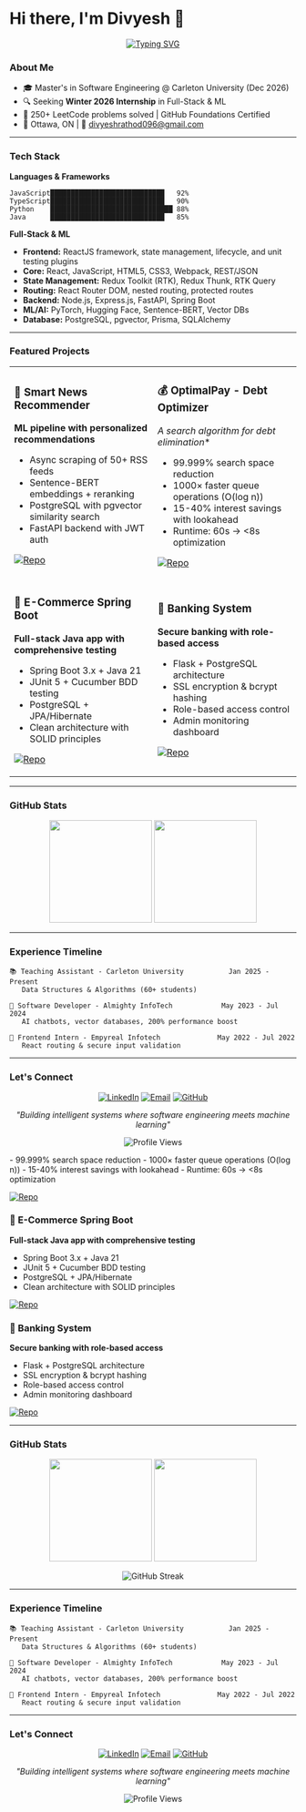 # Hi there, I'm Divyesh 👋

<div align="center">

[![Typing SVG](https://readme-typing-svg.herokuapp.com?font=Fira+Code&pause=1000&color=2F81F7&width=435&lines=Software+Engineering+Student;ML+%2B+Full+Stack+(MERN)+Developer;Building+AI-Powered+Systems)](https://git.io/typing-svg)

</div>

### About Me
- 🎓 Master's in Software Engineering @ Carleton University (Dec 2026)
- 🔍 Seeking **Winter 2026 Internship** in Full-Stack & ML
- 🧠 250+ LeetCode problems solved | GitHub Foundations Certified
- 📍 Ottawa, ON | 📧 divyeshrathod096@gmail.com

---

### Tech Stack

**Languages & Frameworks**
```
JavaScript████████████████████████████   92%
TypeScript████████████████████████████   90%
Python    ██████████████████████████████ 88%
Java      ████████████████████████████   85%
```

**Full-Stack & ML**
- **Frontend:** ReactJS framework, state management, lifecycle, and unit testing plugins
- **Core:** React, JavaScript, HTML5, CSS3, Webpack, REST/JSON
- **State Management:** Redux Toolkit (RTK), Redux Thunk, RTK Query
- **Routing:** React Router DOM, nested routing, protected routes
- **Backend:** Node.js, Express.js, FastAPI, Spring Boot
- **ML/AI:** PyTorch, Hugging Face, Sentence-BERT, Vector DBs
- **Database:** PostgreSQL, pgvector, Prisma, SQLAlchemy

---

### Featured Projects

<table>
<tr>
<td width="50%">

### 🤖 Smart News Recommender
**ML pipeline with personalized recommendations**

- Async scraping of 50+ RSS feeds
- Sentence-BERT embeddings + reranking
- PostgreSQL with pgvector similarity search
- FastAPI backend with JWT auth

[![Repo](https://img.shields.io/badge/GitHub-View%20Code-blue?style=flat-square&logo=github)](https://github.com/divyesh-rathod/Smart-News-Backend)

</td>
<td width="50%">

### 💰 OptimalPay - Debt Optimizer
**A* search algorithm for debt elimination**

- 99.999% search space reduction
- 1000× faster queue operations (O(log n))
- 15-40% interest savings with lookahead
- Runtime: 60s → <8s optimization

[![Repo](https://img.shields.io/badge/GitHub-View%20Code-blue?style=flat-square&logo=github)](https://github.com/divyesh-rathod/OptimalPay-Backend)

</td>
</tr>
<tr>
<td width="50%">

### 🛒 E-Commerce Spring Boot
**Full-stack Java app with comprehensive testing**

- Spring Boot 3.x + Java 21
- JUnit 5 + Cucumber BDD testing
- PostgreSQL + JPA/Hibernate
- Clean architecture with SOLID principles

[![Repo](https://img.shields.io/badge/GitHub-View%20Code-blue?style=flat-square&logo=github)](https://github.com/divyesh-rathod/Ecommerce-Backend-with-Testing)

</td>
<td width="50%">

### 🏦 Banking System
**Secure banking with role-based access**

- Flask + PostgreSQL architecture
- SSL encryption & bcrypt hashing  
- Role-based access control
- Admin monitoring dashboard

[![Repo](https://img.shields.io/badge/GitHub-View%20Code-blue?style=flat-square&logo=github)](https://github.com/divyesh-rathod/banking_system_python)

</td>
</tr>
</table>

---

### GitHub Stats

<div align="center">
  
<img height="180em" src="https://github-readme-stats.vercel.app/api?username=divyesh-rathod&show_icons=true&theme=dark&hide_border=true&count_private=true" />
<img height="180em" src="https://github-readme-stats.vercel.app/api/top-langs/?username=divyesh-rathod&layout=compact&theme=dark&hide_border=true" />

</div>

---

### Experience Timeline

```
📚 Teaching Assistant - Carleton University           Jan 2025 - Present
   Data Structures & Algorithms (60+ students)

💼 Software Developer - Almighty InfoTech            May 2023 - Jul 2024  
   AI chatbots, vector databases, 200% performance boost

🌟 Frontend Intern - Empyreal Infotech              May 2022 - Jul 2022
   React routing & secure input validation
```

---

### Let's Connect

<div align="center">

[![LinkedIn](https://img.shields.io/badge/-LinkedIn-0077B5?style=for-the-badge&logo=linkedin&logoColor=white)](https://www.linkedin.com/in/divyesh-rathod-developer)
[![Email](https://img.shields.io/badge/-Email-EA4335?style=for-the-badge&logo=gmail&logoColor=white)](mailto:divyeshrathod096@gmail.com)
[![GitHub](https://img.shields.io/badge/-GitHub-181717?style=for-the-badge&logo=github&logoColor=white)](https://github.com/divyesh-rathod)

</div>

<div align="center">

*"Building intelligent systems where software engineering meets machine learning"*

![Profile Views](https://komarev.com/ghpvc/?username=divyesh-rathod&color=blueviolet)

</div>- 99.999% search space reduction
- 1000× faster queue operations (O(log n))
- 15-40% interest savings with lookahead
- Runtime: 60s → <8s optimization

[![Repo](https://img.shields.io/badge/GitHub-View%20Code-blue?style=flat-square&logo=github)](https://github.com/divyesh-rathod/OptimalPay-Backend)

</td>
</tr>
<tr>
<td width="50%">

### 🛒 E-Commerce Spring Boot
**Full-stack Java app with comprehensive testing**

- Spring Boot 3.x + Java 21
- JUnit 5 + Cucumber BDD testing
- PostgreSQL + JPA/Hibernate
- Clean architecture with SOLID principles

[![Repo](https://img.shields.io/badge/GitHub-View%20Code-blue?style=flat-square&logo=github)](https://github.com/divyesh-rathod/Ecommerce-Backend-with-Testing)

</td>
<td width="50%">

### 🏦 Banking System
**Secure banking with role-based access**

- Flask + PostgreSQL architecture
- SSL encryption & bcrypt hashing  
- Role-based access control
- Admin monitoring dashboard

[![Repo](https://img.shields.io/badge/GitHub-View%20Code-blue?style=flat-square&logo=github)](https://github.com/divyesh-rathod/banking_system_python)

</td>
</tr>
</table>

---

### GitHub Stats

<div align="center">
  
<img height="180em" src="https://github-readme-stats.vercel.app/api?username=divyesh-rathod&show_icons=true&theme=dark&hide_border=true&count_private=true" />
<img height="180em" src="https://github-readme-stats.vercel.app/api/top-langs/?username=divyesh-rathod&layout=compact&theme=dark&hide_border=true" />

</div>

<div align="center">

![GitHub Streak](https://github-readme-streak-stats.herokuapp.com/?user=divyesh-rathod&theme=dark&hide_border=true)

</div>

---

### Experience Timeline

```
📚 Teaching Assistant - Carleton University           Jan 2025 - Present
   Data Structures & Algorithms (60+ students)

💼 Software Developer - Almighty InfoTech            May 2023 - Jul 2024  
   AI chatbots, vector databases, 200% performance boost

🌟 Frontend Intern - Empyreal Infotech              May 2022 - Jul 2022
   React routing & secure input validation
```

---

### Let's Connect

<div align="center">

[![LinkedIn](https://img.shields.io/badge/-LinkedIn-0077B5?style=for-the-badge&logo=linkedin&logoColor=white)](https://www.linkedin.com/in/divyesh-rathod-developer)
[![Email](https://img.shields.io/badge/-Email-EA4335?style=for-the-badge&logo=gmail&logoColor=white)](mailto:divyeshrathod096@gmail.com)
[![GitHub](https://img.shields.io/badge/-GitHub-181717?style=for-the-badge&logo=github&logoColor=white)](https://github.com/divyesh-rathod)

</div>

<div align="center">

*"Building intelligent systems where software engineering meets machine learning"*

![Profile Views](https://komarev.com/ghpvc/?username=divyesh-rathod&color=blueviolet)

</div>
